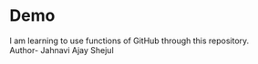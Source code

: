 # Demo
I am learning to use functions of GitHub through this repository.
<br>
Author- Jahnavi Ajay Shejul 
